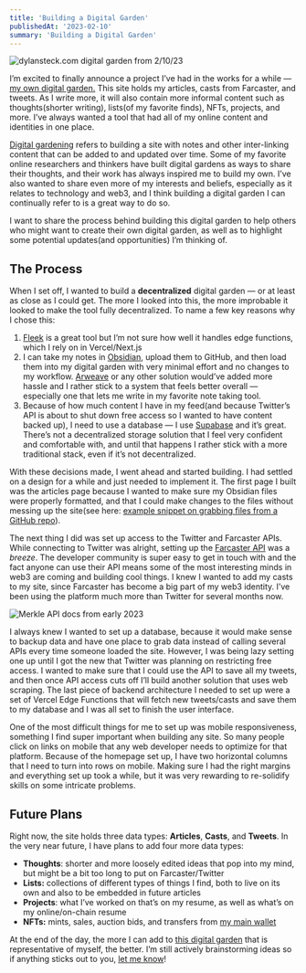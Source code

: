 ```yaml
---
title: 'Building a Digital Garden'
publishedAt: '2023-02-10'
summary: 'Building a Digital Garden'
---
```


![dylansteck.com digital garden from 2/10/23](https://res.cloudinary.com/dz3c2rl2o/image/upload/v1704142853/media/dsfinalsite.png)

I’m excited to finally announce a project I’ve had in the works for a while — [my own digital garden.](https://dylansteck.com) This site holds my articles, casts from Farcaster, and tweets. As I write more, it will also contain more informal content such as thoughts(shorter writing), lists(of my favorite finds), NFTs, projects, and more. I’ve always wanted a tool that had all of my online content and identities in one place.

[Digital gardening](https://maggieappleton.com/garden-history) refers to building a site with notes and other inter-linking content that can be added to and updated over time. Some of my favorite online researchers and thinkers have built digital gardens as ways to share their thoughts, and their work has always inspired me to build my own. I’ve also wanted to share even more of my interests and beliefs, especially as it relates to technology and web3, and I think building a digital garden I can continually refer to is a great way to do so.

I want to share the process behind building this digital garden to help others who might want to create their own digital garden, as well as to highlight some potential updates(and opportunities) I’m thinking of.

## The Process

When I set off, I wanted to build a **decentralized** digital garden — or at least as close as I could get. The more I looked into this, the more improbable it looked to make the tool fully decentralized. To name a few key reasons why I chose this:

1.  [Fleek](https://fleek.co) is a great tool but I’m not sure how well it handles edge functions, which I rely on in Vercel/Next.js
2.  I can take my notes in [Obsidian](https://obsidian.md), upload them to GitHub, and then load them into my digital garden with very minimal effort and no changes to my workflow. [Arweave](https://arweave.org) or any other solution would’ve added more hassle and I rather stick to a system that feels better overall — especially one that lets me write in my favorite note taking tool.
3.  Because of how much content I have in my feed(and because Twitter’s API is about to shut down free access so I wanted to have content backed up), I need to use a database — I use [Supabase](https://supabase.com) and it’s great. There’s not a decentralized storage solution that I feel very confident and comfortable with, and until that happens I rather stick with a more traditional stack, even if it’s not decentralized.

With these decisions made, I went ahead and started building. I had settled on a design for a while and just needed to implement it. The first page I built was the articles page because I wanted to make sure my Obsidian files were properly formatted, and that I could make changes to the files without messing up the site(see here: [example snippet on grabbing files from a GitHub repo](https://gist.github.com/dylsteck/4b2e7e72457e9d5f94e31a8c29a57d09)).

The next thing I did was set up access to the Twitter and Farcaster APIs. While connecting to Twitter was alright, setting up the [Farcaster API](https://api.farcaster.xyz/docs) was a _breeze_. The developer community is super easy to get in touch with and the fact anyone can use their API means some of the most interesting minds in web3 are coming and building cool things. I knew I wanted to add my casts to my site, since Farcaster has become a big part of my web3 identity. I’ve been using the platform much more than Twitter for several months now.

![Merkle API docs from early 2023](https://res.cloudinary.com/dz3c2rl2o/image/upload/v1704142854/media/MerkleDocs.png)

I always knew I wanted to set up a database, because it would make sense to backup data and have one place to grab data instead of calling several APIs every time someone loaded the site. However, I was being lazy setting one up until I got the new that Twitter was planning on restricting free access. I wanted to make sure that I could use the API to save all my tweets, and then once API access cuts off I’ll build another solution that uses web scraping. The last piece of backend architecture I needed to set up were a set of Vercel Edge Functions that will fetch new tweets/casts and save them to my database and I was all set to finish the user interface.

One of the most difficult things for me to set up was mobile responsiveness, something I find super important when building any site. So many people click on links on mobile that any web developer needs to optimize for that platform. Because of the homepage set up, I have two horizontal columns that I need to turn into rows on mobile. Making sure I had the right margins and everything set up took a while, but it was very rewarding to re-solidify skills on some intricate problems.

## Future Plans

Right now, the site holds three data types: **Articles**, **Casts**, and **Tweets**. In the very near future, I have plans to add four more data types:

-   **Thoughts**: shorter and more loosely edited ideas that pop into my mind, but might be a bit too long to put on Farcaster/Twitter
-   **Lists:** collections of different types of things I find, both to live on its own and also to be embedded in future articles
-   **Projects**: what I’ve worked on that’s on my resume, as well as what’s on my online/on-chain resume
-   **NFTs:** mints, sales, auction bids, and transfers from [my main wallet](https://rainbow.me/dylsteck.eth)

At the end of the day, the more I can add to [this digital garden](https://dylansteck.com) that is representative of myself, the better. I’m still actively brainstorming ideas so if anything sticks out to you, [let me know](https://nf.td/dylan)!